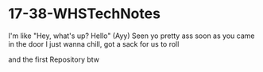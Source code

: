 # 17-38-WHSTechNotes
I'm like "Hey, what's up? Hello" (Ayy) Seen yo pretty ass soon as you came in the door I just wanna chill, got a sack for us to roll

and the first Repository btw
